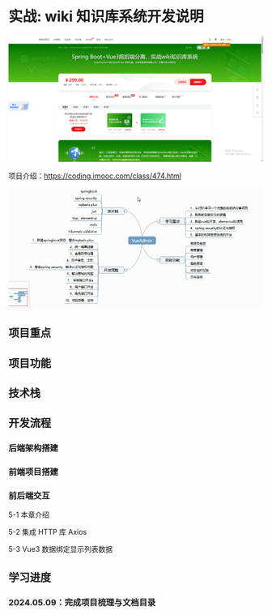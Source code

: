 # 实战: wiki 知识库系统开发说明

![alt text](img/image-1.png)

项目介绍：<https://coding.imooc.com/class/474.html>

![alt text](img/image.png)

## 项目重点

## 项目功能

## 技术栈

## 开发流程

### 后端架构搭建

### 前端项目搭建

### 前后端交互

5-1 本章介绍

5-2 集成 HTTP 库 Axios

5-3 Vue3 数据绑定显示列表数据

## 学习进度

### 2024.05.09：完成项目梳理与文档目录
